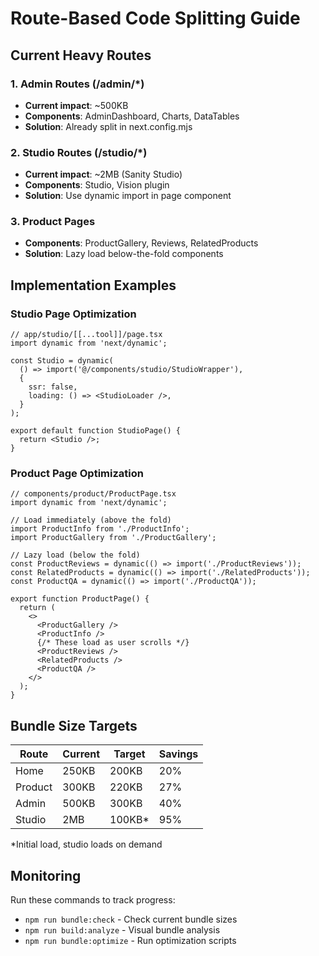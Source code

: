 # Route-Based Code Splitting Guide

## Current Heavy Routes

### 1. Admin Routes (/admin/*)
- **Current impact**: ~500KB
- **Components**: AdminDashboard, Charts, DataTables
- **Solution**: Already split in next.config.mjs

### 2. Studio Routes (/studio/*)
- **Current impact**: ~2MB (Sanity Studio)
- **Components**: Studio, Vision plugin
- **Solution**: Use dynamic import in page component

### 3. Product Pages
- **Components**: ProductGallery, Reviews, RelatedProducts
- **Solution**: Lazy load below-the-fold components

## Implementation Examples

### Studio Page Optimization
```tsx
// app/studio/[[...tool]]/page.tsx
import dynamic from 'next/dynamic';

const Studio = dynamic(
  () => import('@/components/studio/StudioWrapper'),
  {
    ssr: false,
    loading: () => <StudioLoader />,
  }
);

export default function StudioPage() {
  return <Studio />;
}
```

### Product Page Optimization
```tsx
// components/product/ProductPage.tsx
import dynamic from 'next/dynamic';

// Load immediately (above the fold)
import ProductInfo from './ProductInfo';
import ProductGallery from './ProductGallery';

// Lazy load (below the fold)
const ProductReviews = dynamic(() => import('./ProductReviews'));
const RelatedProducts = dynamic(() => import('./RelatedProducts'));
const ProductQA = dynamic(() => import('./ProductQA'));

export function ProductPage() {
  return (
    <>
      <ProductGallery />
      <ProductInfo />
      {/* These load as user scrolls */}
      <ProductReviews />
      <RelatedProducts />
      <ProductQA />
    </>
  );
}
```

## Bundle Size Targets

| Route | Current | Target | Savings |
|-------|---------|--------|---------|
| Home | 250KB | 200KB | 20% |
| Product | 300KB | 220KB | 27% |
| Admin | 500KB | 300KB | 40% |
| Studio | 2MB | 100KB* | 95% |

*Initial load, studio loads on demand

## Monitoring

Run these commands to track progress:
- `npm run bundle:check` - Check current bundle sizes
- `npm run build:analyze` - Visual bundle analysis
- `npm run bundle:optimize` - Run optimization scripts
